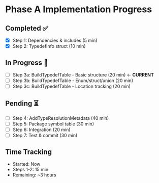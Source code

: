 # Phase A Implementation Progress

## Completed ✅
- [x] Step 1: Dependencies & includes (5 min)
- [x] Step 2: TypedefInfo struct (10 min)

## In Progress 🔄
- [ ] Step 3a: BuildTypedefTable - Basic structure (20 min) ← **CURRENT**
- [ ] Step 3b: BuildTypedefTable - Enum/struct/union (20 min)
- [ ] Step 3c: BuildTypedefTable - Location tracking (20 min)

## Pending ⏳
- [ ] Step 4: AddTypeResolutionMetadata (40 min)
- [ ] Step 5: Package symbol table (30 min)
- [ ] Step 6: Integration (20 min)
- [ ] Step 7: Test & commit (30 min)

## Time Tracking
- Started: Now
- Steps 1-2: 15 min
- Remaining: ~3 hours

